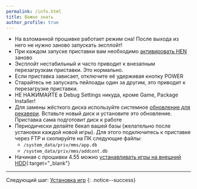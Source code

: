 ```yaml
---
permalink: /info.html
title: Важно знать
author_profile: true
---
```


* На взломанной прошивке работает режим сна! После выхода из него не нужно заново запускать эксплойт!
* При каждом запуске приставки вам необходимо [активировать HEN](start-hen) заново
* Эксплойт нестабильный и часто приводит к внезапным перезагрузкам приставки. Это нормально.
* Если приставка зависает, отключите её удерживая кнопку POWER
* Старайтесь не запускать пейлоады один за другим, это приводит к перезагрузке приставки. 
* НЕ НАЖИМАЙТЕ в Debug Settings никуда, кроме Game, Package Installer!
* Для замены жёсткого диска используйте системное [обновление для рекавери](usb-update#%D0%9E%D0%B1%D0%BD%D0%BE%D0%B2%D0%BB%D0%B5%D0%BD%D0%B8%D0%B5-%D1%87%D0%B5%D1%80%D0%B5%D0%B7-%D1%80%D0%B5%D0%BA%D0%B0%D0%B2%D0%B5%D1%80%D0%B8). Вставьте новый диск и установите это обновление. Приставка сама подготовит диск к работе
* Периодически делайте бекап вашей базы (желательно после установки каждой новой игры). Для этого подключитесь к приставке через FTP и скопируйте на ПК следующие файлы:
	*  `/system_data/priv/mms/app.db`
	* `/system_data/priv/mms/addcont.db`
* Начиная с прошивки 4.55 можно [устанавливать игры на внешний HDD](https://www.psxhax.com/threads/apptousb-by-stooged-a-modification-of-pkg2usb-for-ps4.4704/){:target="_blank"}
	
___

Следующий шаг: [Установка игр](games) 
{: .notice--success}